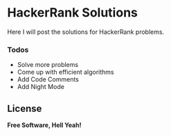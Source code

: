 # HackerRank Solutions

Here I will post the solutions for HackerRank problems. 


### Todos

 - Solve more problems
 - Come up with efficient algorithms
 - Add Code Comments
 - Add Night Mode

License
----

**Free Software, Hell Yeah!**
